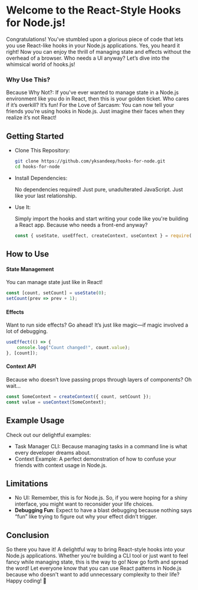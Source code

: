 # Welcome to the React-Style Hooks for Node.js!

Congratulations! You've stumbled upon a glorious piece of code that lets you use React-like hooks in your Node.js applications. Yes, you heard it right! Now you can enjoy the thrill of managing state and effects without the overhead of a browser. Who needs a UI anyway? Let’s dive into the whimsical world of hooks.js!

### Why Use This?

Because Why Not?: If you've ever wanted to manage state in a Node.js environment like you do in React, then this is your golden ticket. Who cares if it’s overkill? It’s fun!
For the Love of Sarcasm: You can now tell your friends you’re using hooks in Node.js. Just imagine their faces when they realize it’s not React!

## Getting Started

 - Clone This Repository:
    ```bash
    git clone https://github.com/yksandeep/hooks-for-node.git
    cd hooks-for-node
    ```
 - Install Dependencies:

    No dependencies required! Just pure, unadulterated JavaScript. Just like your last relationship.
 - Use It:

    Simply import the hooks and start writing your code like you're building a React app. Because who needs a front-end anyway?
    ```javascript
    const { useState, useEffect, createContext, useContext } = require('./hooks');
    ```

## How to Use

#### State Management
You can manage state just like in React!

```javascript
const [count, setCount] = useState(0);
setCount(prev => prev + 1);
```

#### Effects
Want to run side effects? Go ahead! It’s just like magic—if magic involved a lot of debugging.
```javascript
useEffect(() => {
    console.log("Count changed!", count.value);
}, [count]);
```

#### Context API

Because who doesn’t love passing props through layers of components? Oh wait...
```javascript
const SomeContext = createContext({ count, setCount });
const value = useContext(SomeContext);
```

## Example Usage
Check out our delightful examples:

- Task Manager CLI: Because managing tasks in a command line is what every developer dreams about.
- Context Example: A perfect demonstration of how to confuse your friends with context usage in Node.js.

## Limitations
- No UI: Remember, this is for Node.js. So, if you were hoping for a shiny interface, you might want to reconsider your life choices.
- <b>Debugging Fun</b>: Expect to have a blast debugging because nothing says “fun” like trying to figure out why your effect didn’t trigger.


## Conclusion
So there you have it! A delightful way to bring React-style hooks into your Node.js applications. Whether you're building a CLI tool or just want to feel fancy while managing state, this is the way to go! Now go forth and spread the word! Let everyone know that you can use React patterns in Node.js because who doesn't want to add unnecessary complexity to their life? Happy coding! 🎉